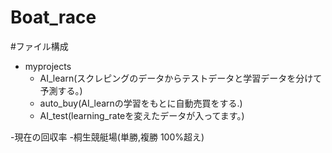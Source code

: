 # Boat_race

#ファイル構成
- myprojects
  - AI_learn(スクレピングのデータからテストデータと学習データを分けて予測する。)
  - auto_buy(AI_learnの学習をもとに自動売買をする.)
  - AI_test(learning_rateを変えたデータが入ってます。)

-現在の回収率
  -桐生競艇場(単勝,複勝 100%超え)
